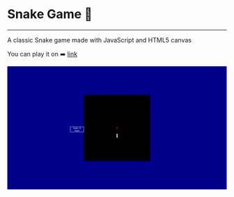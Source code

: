 # Snake Game :snake:
---
A classic Snake game made with JavaScript and HTML5 canvas

You can play it on :arrow_right: [link](https://rhythmdeolus.github.io/SnakeGame/)

![Screenshot 1](./screenshots/Screenshot%20(320).png)